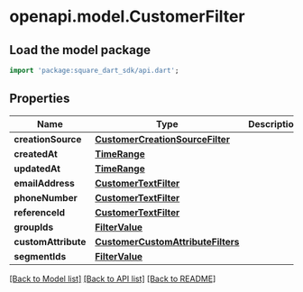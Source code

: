 # openapi.model.CustomerFilter

## Load the model package
```dart
import 'package:square_dart_sdk/api.dart';
```

## Properties
Name | Type | Description | Notes
------------ | ------------- | ------------- | -------------
**creationSource** | [**CustomerCreationSourceFilter**](CustomerCreationSourceFilter.md) |  | [optional] 
**createdAt** | [**TimeRange**](TimeRange.md) |  | [optional] 
**updatedAt** | [**TimeRange**](TimeRange.md) |  | [optional] 
**emailAddress** | [**CustomerTextFilter**](CustomerTextFilter.md) |  | [optional] 
**phoneNumber** | [**CustomerTextFilter**](CustomerTextFilter.md) |  | [optional] 
**referenceId** | [**CustomerTextFilter**](CustomerTextFilter.md) |  | [optional] 
**groupIds** | [**FilterValue**](FilterValue.md) |  | [optional] 
**customAttribute** | [**CustomerCustomAttributeFilters**](CustomerCustomAttributeFilters.md) |  | [optional] 
**segmentIds** | [**FilterValue**](FilterValue.md) |  | [optional] 

[[Back to Model list]](../README.md#documentation-for-models) [[Back to API list]](../README.md#documentation-for-api-endpoints) [[Back to README]](../README.md)


